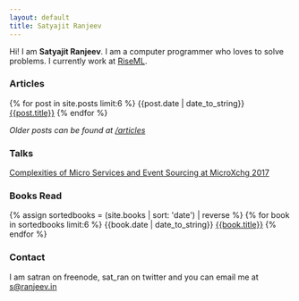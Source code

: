 ```yaml
---
layout: default
title: Satyajit Ranjeev
---
```

Hi! I am **Satyajit Ranjeev**. I am a computer programmer who loves to solve problems. I currently work at [RiseML](https://riseml.com).

### Articles

{% for post in site.posts limit:6 %}
  {{post.date | date_to_string}} [{{post.title}}]({{post.url}}) 
{% endfor %}

*Older posts can be found at [/articles](/articles)*

### Talks
[Complexities of Micro Services and Event Sourcing at MicroXchg 2017](https://www.youtube.com/watch?v=yVUiA6gDhKU) 


### Books Read
{% assign sortedbooks = (site.books | sort: 'date') | reverse %}
{% for book in sortedbooks limit:6 %}
  {{book.date | date_to_string}} [{{book.title}}]({{book.url}}) 
{% endfor %}

### Contact

I am satran on freenode, sat_ran on twitter and you can email me at s@ranjeev.in
